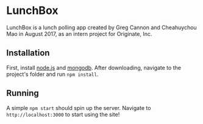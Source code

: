 # LunchBox
LunchBox is a lunch polling app created by Greg Cannon and Cheahuychou Mao in August 2017, as an intern project for Originate, Inc.

## Installation
First, install [node.js](http://nodejs.org/) and [mongodb](https://www.mongodb.org/downloads).
After downloading, navigate to the project's folder and run `npm install`.

## Running
A simple `npm start` should spin up the server. Navigate to `http://localhost:3000` to start using the site!
